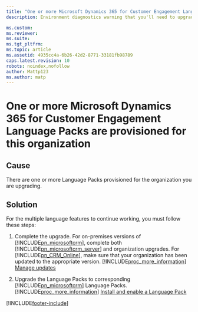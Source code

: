 ```yaml
---
title: "One or more Microsoft Dynamics 365 for Customer Engagement Language Packs are provisioned for this organization | Microsoft Docs"
description: Environment diagnostics warning that you'll need to upgrade your language packs.

ms.custom: 
ms.reviewer: 
ms.suite: 
ms.tgt_pltfrm: 
ms.topic: article
ms.assetid: 4935cc4a-6b26-42d2-8771-33181fb98789
caps.latest.revision: 10
robots: noindex,nofollow
author: Mattp123
ms.author: matp
---
```

# One or more Microsoft Dynamics 365 for Customer Engagement Language Packs are provisioned for this organization

## Cause
  
 There are one or more Language Packs provisioned for the organization you are upgrading.  
  
 ## Solution
  
 For the multiple language features to continue working, you must follow these steps:  
  
1.  Complete the upgrade. For on-premises versions of [!INCLUDE[pn_microsoftcrm](../includes/pn-microsoftcrm.md)], complete both [!INCLUDE[pn_microsoftcrm_server](../includes/pn-microsoftcrm-server.md)] and organization upgrades. For [!INCLUDE[pn_CRM_Online](../includes/pn-crm-online.md)], make sure that your organization has been updated to the appropriate version. [!INCLUDE[proc_more_information](../includes/proc-more-information.md)] [Manage updates](/dynamics365/customer-engagement/admin/manage-updates)  
  
2.  Upgrade the Language Packs to corresponding [!INCLUDE[pn_microsoftcrm](../includes/pn-microsoftcrm.md)] Language Packs.  [!INCLUDE[proc_more_information](../includes/proc-more-information.md)] [Install and enable a Language Pack](../deploy/install-and-enable-a-language-pack.md)  
  



[!INCLUDE[footer-include](../../../includes/footer-banner.md)]